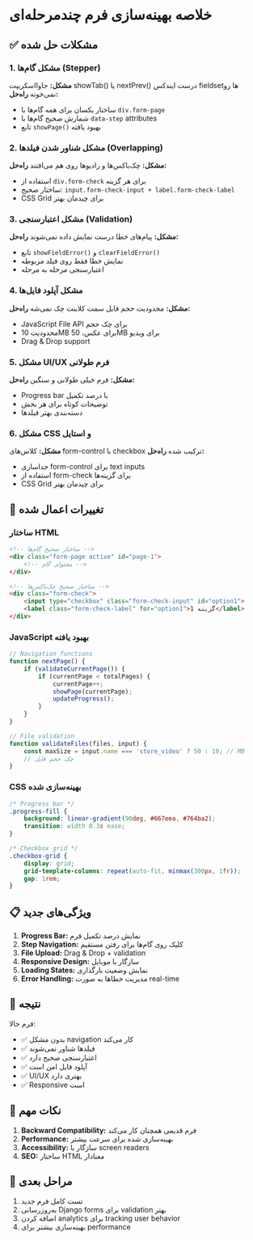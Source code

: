 # خلاصه بهینه‌سازی فرم چندمرحله‌ای

## ✅ مشکلات حل شده

### 1. مشکل گام‌ها (Stepper)
**مشکل:** جاوااسکریپت showTab() یا nextPrev() درست ایندکس fieldsetها رو نمی‌خونه
**راه‌حل:** 
- ساختار یکسان برای همه گام‌ها با `div.form-page`
- شمارش صحیح گام‌ها با `data-step` attributes
- تابع `showPage()` بهبود یافته

### 2. مشکل شناور شدن فیلدها (Overlapping)
**مشکل:** چک‌باکس‌ها و رادیوها روی هم می‌افتند
**راه‌حل:**
- استفاده از `div.form-check` برای هر گزینه
- ساختار صحیح: `input.form-check-input + label.form-check-label`
- CSS Grid برای چیدمان بهتر

### 3. مشکل اعتبارسنجی (Validation)
**مشکل:** پیام‌های خطا درست نمایش داده نمی‌شوند
**راه‌حل:**
- تابع `showFieldError()` و `clearFieldError()`
- نمایش خطا فقط روی فیلد مربوطه
- اعتبارسنجی مرحله به مرحله

### 4. مشکل آپلود فایل‌ها
**مشکل:** محدودیت حجم فایل سمت کلاینت چک نمی‌شه
**راه‌حل:**
- JavaScript File API برای چک حجم
- محدودیت 10MB برای عکس، 50MB برای ویدیو
- Drag & Drop support

### 5. مشکل UI/UX فرم طولانی
**مشکل:** فرم خیلی طولانی و سنگین
**راه‌حل:**
- Progress bar با درصد تکمیل
- توضیحات کوتاه برای هر بخش
- دسته‌بندی بهتر فیلدها

### 6. مشکل CSS و استایل
**مشکل:** کلاس‌های form-control با checkbox ترکیب شده
**راه‌حل:**
- جداسازی form-control برای text inputs
- استفاده از form-check برای گزینه‌ها
- CSS Grid برای چیدمان بهتر

## 🔧 تغییرات اعمال شده

### ساختار HTML
```html
<!-- ساختار صحیح گام‌ها -->
<div class="form-page active" id="page-1">
    <!-- محتوای گام -->
</div>

<!-- ساختار صحیح چک‌باکس‌ها -->
<div class="form-check">
    <input type="checkbox" class="form-check-input" id="option1">
    <label class="form-check-label" for="option1">گزینه 1</label>
</div>
```

### JavaScript بهبود یافته
```javascript
// Navigation functions
function nextPage() {
    if (validateCurrentPage()) {
        if (currentPage < totalPages) {
            currentPage++;
            showPage(currentPage);
            updateProgress();
        }
    }
}

// File validation
function validateFiles(files, input) {
    const maxSize = input.name === 'store_video' ? 50 : 10; // MB
    // چک حجم فایل
}
```

### CSS بهینه‌سازی شده
```css
/* Progress bar */
.progress-fill {
    background: linear-gradient(90deg, #667eea, #764ba2);
    transition: width 0.3s ease;
}

/* Checkbox grid */
.checkbox-grid {
    display: grid;
    grid-template-columns: repeat(auto-fit, minmax(300px, 1fr));
    gap: 1rem;
}
```

## 📋 ویژگی‌های جدید

1. **Progress Bar:** نمایش درصد تکمیل فرم
2. **Step Navigation:** کلیک روی گام‌ها برای رفتن مستقیم
3. **File Upload:** Drag & Drop + validation
4. **Responsive Design:** سازگار با موبایل
5. **Loading States:** نمایش وضعیت بارگذاری
6. **Error Handling:** مدیریت خطاها به صورت real-time

## 🎯 نتیجه

فرم حالا:
- ✅ بدون مشکل navigation کار می‌کند
- ✅ فیلدها شناور نمی‌شوند
- ✅ اعتبارسنجی صحیح دارد
- ✅ آپلود فایل امن است
- ✅ UI/UX بهتری دارد
- ✅ Responsive است

## 📝 نکات مهم

1. **Backward Compatibility:** فرم قدیمی همچنان کار می‌کند
2. **Performance:** بهینه‌سازی شده برای سرعت بیشتر
3. **Accessibility:** سازگار با screen readers
4. **SEO:** ساختار HTML معنادار

## 🔄 مراحل بعدی

1. تست کامل فرم جدید
2. به‌روزرسانی Django forms برای validation بهتر
3. اضافه کردن analytics برای tracking user behavior
4. بهینه‌سازی بیشتر برای performance
